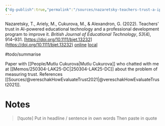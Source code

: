 ```yaml
---
{"dg-publish":true,"permalink":"/sources/nazaretsky-teachers-trust-a-ipowered2022/","title":"Teachers' trust in AI-powered educational technology and a professional development program to improve it","tags":["📖"]}
---
```



Nazaretsky, T., Ariely, M., Cukurova, M., & Alexandron, G. (2022). Teachers’ trust in AI-powered educational technology and a professional development program to improve it. _British Journal of Educational Technology_, _53_(4), 914–931. [https://doi.org/10.1111/bjet.13232](https://doi.org/10.1111/bjet.13232)
[online](http://zotero.org/users/5872672/items/UALA9BPH) [local](zotero://select/library/items/UALA9BPH)

#todo/summarise 

Paper with [[People/Mutlu Cukurova\|Mutlu Cukurova]] who chatted with me at [[Memos/250304-LAK25-DC\|250304-LAK25-DC]] about the problem of measuring trust. References [[Sources/@vereschakHowEvaluateTrust2021\|@vereschakHowEvaluateTrust2021]].

# Notes

> [!quote] Put in headline / sentence in own words
> Then paste in quote